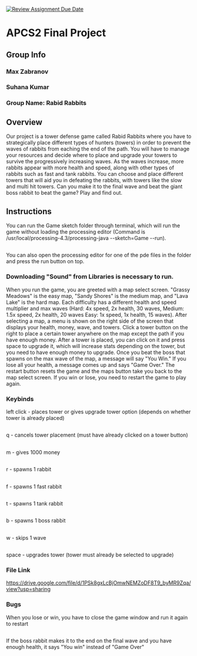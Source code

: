 [![Review Assignment Due Date](https://classroom.github.com/assets/deadline-readme-button-24ddc0f5d75046c5622901739e7c5dd533143b0c8e959d652212380cedb1ea36.svg)](https://classroom.github.com/a/syDSSnTt)
# APCS2 Final Project
## Group Info
### Max Zabranov
### Suhana Kumar
### Group Name: Rabid Rabbits

## Overview
Our project is a tower defense game called Rabid Rabbits where you have to strategically place different types of hunters (towers) in order to prevent the waves of rabbits from eaching the end of the path. You will have to manage your resources and decide where to place and upgrade your towers to survive the progressively increasing waves. As the waves increase, more rabbits appear with more health and speed, along with other types of rabbits such as fast and tank rabbits. You can choose and place different towers that will aid you in defeating the rabbits, with towers like the slow and multi hit towers. Can you make it to the final wave and beat the giant boss rabbit to beat the game? Play and find out.

## Instructions
You can run the Game sketch folder through terminal, which will run the game without loading the processing editor (Command is /usr/local/processing-4.3/processing-java --sketch=Game --run). 
##
You can also open the processing editor for one of the pde files in the folder and press the run button on top.

### Downloading "Sound" from Libraries is necessary to run.

When you run the game, you are greeted with a map select screen. "Grassy Meadows" is the easy map, "Sandy Shores" is the medium map, and "Lava Lake" is the hard map. Each difficulty has a different health and speed multiplier and max waves (Hard: 4x speed, 2x health, 30 waves, Medium: 1.5x speed, 2x health, 20 waves Easy: 1x speed, 1x health, 15 waves). After selecting a map, a menu is shown on the right side of the screen that displays your health, money, wave, and towers. Click a tower button on the right to place a certain tower anywhere on the map except the path if you have enough money. After a tower is placed, you can click on it and press space to upgrade it, which will increase stats depending on the tower, but you need to have enough money to upgrade. Once you beat the boss that spawns on the max wave of the map, a message will say "You Win." If you lose all your health, a message comes up and says "Game Over." The restart button resets the game and the maps button take you back to the map select screen. If you win or lose, you need to restart the game to play again.

### Keybinds

left click - places tower or gives upgrade tower option (depends on whether tower is already placed) 
##
q - cancels tower placement (must have already clicked on a tower button) 
##
m - gives 1000 money
##
r - spawns 1 rabbit 
##
f - spawns 1 fast rabbit 
##
t - spawns 1 tank rabbit
##
b - spawns 1 boss rabbit 
##
w - skips 1 wave 
##
space - upgrades tower (tower must already be selected to upgrade)

### File Link

https://drive.google.com/file/d/1PSk8gxLcBjOmwNEMZoDF8T9_byMR9Zqa/view?usp=sharing

### Bugs
When you lose or win, you have to close the game window and run it again to restart 
##
If the boss rabbit makes it to the end on the final wave and you have enough health, it says "You win" instead of "Game Over"
